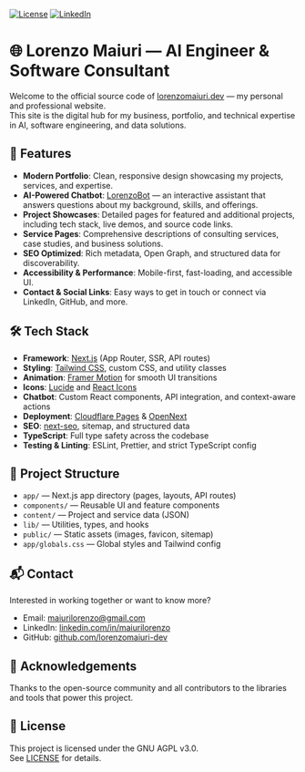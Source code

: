 [![License][license-shield]][license-url]
[![LinkedIn][linkedin-shield]][linkedin-url]

# 🌐 Lorenzo Maiuri — AI Engineer & Software Consultant

Welcome to the official source code of [lorenzomaiuri.dev](https://lorenzomaiuri.dev) — my personal and professional website.  
This site is the digital hub for my business, portfolio, and technical expertise in AI, software engineering, and data solutions.

## 🚀 Features

- **Modern Portfolio**: Clean, responsive design showcasing my projects, services, and expertise.
- **AI-Powered Chatbot**: [LorenzoBot](https://github.com/lorenzomaiuri-dev/lorenzo-maiuri-chatbot) — an interactive assistant that answers questions about my background, skills, and offerings.
- **Project Showcases**: Detailed pages for featured and additional projects, including tech stack, live demos, and source code links.
- **Service Pages**: Comprehensive descriptions of consulting services, case studies, and business solutions.
- **SEO Optimized**: Rich metadata, Open Graph, and structured data for discoverability.
- **Accessibility & Performance**: Mobile-first, fast-loading, and accessible UI.
- **Contact & Social Links**: Easy ways to get in touch or connect via LinkedIn, GitHub, and more.

## 🛠 Tech Stack

- **Framework**: [Next.js](https://nextjs.org/) (App Router, SSR, API routes)
- **Styling**: [Tailwind CSS](https://tailwindcss.com/), custom CSS, and utility classes
- **Animation**: [Framer Motion](https://www.framer.com/motion/) for smooth UI transitions
- **Icons**: [Lucide](https://lucide.dev/) and [React Icons](https://react-icons.github.io/react-icons/)
- **Chatbot**: Custom React components, API integration, and context-aware actions
- **Deployment**: [Cloudflare Pages](https://pages.cloudflare.com/) & [OpenNext](https://open-next.js.org/)
- **SEO**: [next-seo](https://github.com/garmeeh/next-seo), sitemap, and structured data
- **TypeScript**: Full type safety across the codebase
- **Testing & Linting**: ESLint, Prettier, and strict TypeScript config

## 📂 Project Structure

- `app/` — Next.js app directory (pages, layouts, API routes)
- `components/` — Reusable UI and feature components
- `content/` — Project and service data (JSON)
- `lib/` — Utilities, types, and hooks
- `public/` — Static assets (images, favicon, sitemap)
- `app/globals.css` — Global styles and Tailwind config

## 📬 Contact

Interested in working together or want to know more?

- Email: [maiurilorenzo@gmail.com](mailto:maiurilorenzo@gmail.com)
- LinkedIn: [linkedin.com/in/maiurilorenzo](https://www.linkedin.com/in/maiurilorenzo/)
- GitHub: [github.com/lorenzomaiuri-dev](https://github.com/lorenzomaiuri-dev)

## 🙏 Acknowledgements

Thanks to the open-source community and all contributors to the libraries and tools that power this project.

## 📄 License

This project is licensed under the GNU AGPL v3.0.  
See [LICENSE](LICENSE) for details.

<!-- LINKS & IMAGES -->
[license-shield]: https://img.shields.io/badge/license-AGPL%20V3-blue
[license-url]: https://opensource.org/license/agpl-v3
[linkedin-shield]: https://img.shields.io/badge/LinkedIn-Profile-blue?logo=linkedin&logoColor=white
[linkedin-url]: https://www.linkedin.com/in/maiurilorenzo
